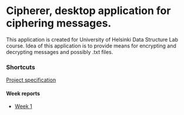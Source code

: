 # Cipherer, desktop application for ciphering messages.

This application is created for University of Helsinki Data Structure Lab course.
Idea of this application is to provide means for encrypting and decrypting messages and possibly .txt files.

### Shortcuts

[Project specification](https://github.com/ArttuJanhunen/cipherer/blob/master/documentation/projectspesification.md)

#### Week reports

* [Week 1](https://github.com/ArttuJanhunen/cipherer/blob/master/documentation/weeklyreports/week1.md)
